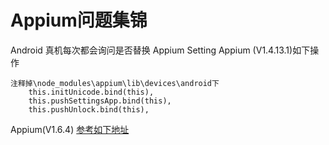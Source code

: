 # Appium问题集锦
Android 真机每次都会询问是否替换 Appium Setting
Appium (V1.4.13.1)如下操作
```
注释掉\node_modules\appium\lib\devices\android下
	this.initUnicode.bind(this),
	this.pushSettingsApp.bind(this),
	this.pushUnlock.bind(this),
```

Appium(V1.6.4) [参考如下地址](https://testerhome.com/topics/7917)

